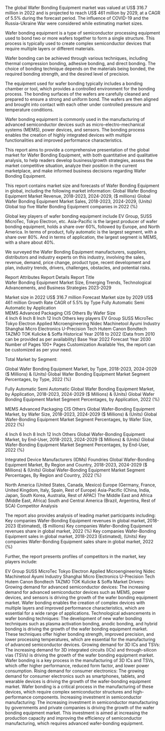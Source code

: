 The global Wafer Bonding Equipment market was valued at US$ 316.7 million in 2022 and is projected to reach US$ 461 million by 2029, at a CAGR of 5.5% during the forecast period. The influence of COVID-19 and the Russia-Ukraine War were considered while estimating market sizes.

Wafer bonding equipment is a type of semiconductor processing equipment used to bond two or more wafers together to form a single structure. This process is typically used to create complex semiconductor devices that require multiple layers or different materials.

Wafer bonding can be achieved through various techniques, including thermal compression bonding, adhesive bonding, and direct bonding. The choice of bonding technique depends on the materials being bonded, the required bonding strength, and the desired level of precision.

The equipment used for wafer bonding typically includes a bonding chamber or tool, which provides a controlled environment for the bonding process. The bonding surfaces of the wafers are carefully cleaned and prepared to ensure a strong and uniform bond. The wafers are then aligned and brought into contact with each other under controlled pressure and temperature conditions.

Wafer bonding equipment is commonly used in the manufacturing of advanced semiconductor devices such as micro-electro-mechanical systems (MEMS), power devices, and sensors. The bonding process enables the creation of highly integrated devices with multiple functionalities and improved performance characteristics.

This report aims to provide a comprehensive presentation of the global market for Wafer Bonding Equipment, with both quantitative and qualitative analysis, to help readers develop business/growth strategies, assess the market competitive situation, analyze their position in the current marketplace, and make informed business decisions regarding Wafer Bonding Equipment.



This report contains market size and forecasts of Wafer Bonding Equipment in global, including the following market information:
Global Wafer Bonding Equipment Market Revenue, 2018-2023, 2024-2029, ($ millions)
Global Wafer Bonding Equipment Market Sales, 2018-2023, 2024-2029, (Units)
Global top five Wafer Bonding Equipment companies in 2022 (%)

Global key players of wafer bonding equipment include EV Group, SUSS MicroTec, Tokyo Electron, etc. Asia-Pacific is the largest producer of wafer bonding equipment, holds a share over 60%, followed by Europe, and North America. In terms of product, fully automatic is the largest segment, with a share over 80%. And in terms of application, the largest segment is MEMS, with a share about 40%.

We surveyed the Wafer Bonding Equipment manufacturers, suppliers, distributors and industry experts on this industry, involving the sales, revenue, demand, price change, product type, recent development and plan, industry trends, drivers, challenges, obstacles, and potential risks.

Report Attributes	Report Details
Report Title	
Wafer Bonding Equipment Market Size, Emerging Trends, Technological Advancements, and Business Strategies 2023-2029

Market size in 2022	US$ 316.7 million
Forecast Market size by 2029	US$ 461 million
Growth Rate	CAGR of 5.5%
by Type	
Fully Automatic
Semi Automatic
by Application	
MEMS
Advanced Packaging
CIS
Others
By Wafer Size	
4 Inch
6 Inch
8 Inch
12 Inch
Others
key players	
EV Group
SUSS MicroTec
Tokyo Electron
Applied Microengineering
Nidec Machinetool
Ayumi Industry
Shanghai Micro Electronics
U-Precision Tech
Hutem
Canon
Bondtech
TAZMO
TOK​​​​​​​​​​​​​​​​​​​​​​​​​​​​
Kulicke & Soffa
Historical Year	2018 to 2022 (Data from 2010 can be provided as per availability)
Base Year	2022
Forecast Year	2030
Number of Pages	100+ Pages
Customization Available	Yes, the report can be customized as per your need.
 

Total Market by Segment:

Global Wafer Bonding Equipment Market, by Type, 2018-2023, 2024-2029 ($ Millions) & (Units)
Global Wafer Bonding Equipment Market Segment Percentages, by Type, 2022 (%)

Fully Automatic
Semi Automatic
Global Wafer Bonding Equipment Market, by Application, 2018-2023, 2024-2029 ($ Millions) & (Units)
Global Wafer Bonding Equipment Market Segment Percentages, by Application, 2022 (%)

MEMS
Advanced Packaging
CIS
Others
Global Wafer-Bonding Equipment Market, by Wafer Size, 2018-2023, 2024-2029 ($ Millions) & (Units)
Global Wafer-Bonding Equipment Market Segment Percentages, by Wafer Size, 2022 (%)

4 Inch
6 Inch
8 Inch
12 Inch
Others
Global Wafer-Bonding Equipment Market, by End-User, 2018-2023, 2024-2029 ($ Millions) & (Units)
Global Wafer-Bonding Equipment Market Segment Percentages, by End-User, 2022 (%)

Integrated Device Manufacturers (IDMs)
Foundries
Global Wafer-Bonding Equipment Market, By Region and Country, 2018-2023, 2024-2029 ($ Millions) & (Units)
Global Wafer-Bonding Equipment Market Segment Percentages, By Region and Country, 2022 (%)

North America (United States, Canada, Mexico)
Europe (Germany, France, United Kingdom, Italy, Spain, Rest of Europe)
Asia-Pacific (China, India, Japan, South Korea, Australia, Rest of APAC)
The Middle East and Africa (Middle East, Africa)
South and Central America (Brazil, Argentina, Rest of SCA)
Competitor Analysis

The report also provides analysis of leading market participants including:
Key companies Wafer-Bonding Equipment revenues in global market, 2018-2023 (Estimated), ($ millions)
Key companies Wafer-Bonding Equipment revenues share in global market, 2022 (%)
Key companies Wafer-Bonding Equipment sales in global market, 2018-2023 (Estimated), (Units)
Key companies Wafer-Bonding Equipment sales share in global market, 2022 (%)

Further, the report presents profiles of competitors in the market, key players include:

EV Group
SUSS MicroTec
Tokyo Electron
Applied Microengineering
Nidec Machinetool
Ayumi Industry
Shanghai Micro Electronics
U-Precision Tech
Hutem
Canon
Bondtech
TAZMO
TOK​​​​​​​​​​​​​​​​​​​​​​​​​​​​
Kulicke & Soffa
Market Drivers:
Growing demand for advanced semiconductor devices: The increasing demand for advanced semiconductor devices such as MEMS, power devices, and sensors is driving the growth of the wafer bonding equipment market. Wafer bonding enables the creation of complex devices with multiple layers and improved performance characteristics, which are essential for a wide range of applications.
Technological advancements in wafer bonding techniques: The development of new wafer bonding techniques such as plasma activation bonding, anodic bonding, and hybrid bonding is driving the growth of the wafer bonding equipment market. These techniques offer higher bonding strength, improved precision, and lower processing temperatures, which are essential for the manufacturing of advanced semiconductor devices.
Growing demand for 3D ICs and TSVs: The increasing demand for 3D integrated circuits (ICs) and through-silicon vias (TSVs) is driving the growth of the wafer bonding equipment market. Wafer bonding is a key process in the manufacturing of 3D ICs and TSVs, which offer higher performance, reduced form factor, and lower power consumption.
Rising demand for consumer electronics: The growing demand for consumer electronics such as smartphones, tablets, and wearable devices is driving the growth of the wafer-bonding equipment market. Wafer bonding is a critical process in the manufacturing of these devices, which require complex semiconductor structures and high-performance components.
Increasing investment in semiconductor manufacturing: The increasing investment in semiconductor manufacturing by governments and private companies is driving the growth of the wafer bonding equipment market. This investment is aimed at increasing the production capacity and improving the efficiency of semiconductor manufacturing, which requires advanced wafer-bonding equipment.
